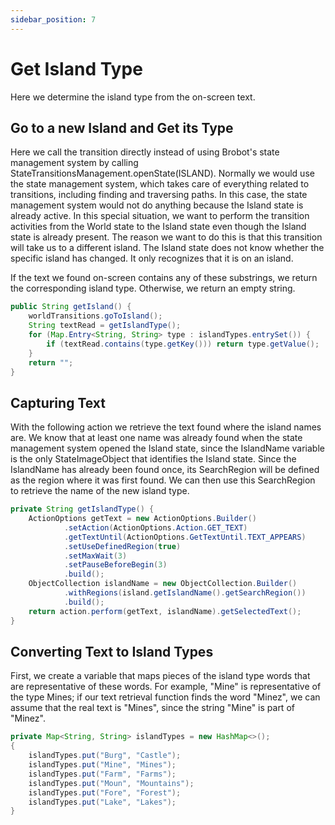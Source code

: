 ```yaml
---
sidebar_position: 7
---
```


# Get Island Type

Here we determine the island type from the on-screen text.

## Go to a new Island and Get its Type

Here we call the transition directly instead of using Brobot's state management system
by calling StateTransitionsManagement.openState(ISLAND). Normally we would use the
state management system, which takes care of everything related to transitions, including
finding and traversing paths. In this case, the state management system would not do
anything because the Island state is already active. In this special situation, we want to
perform the transition activities from the World state to the Island state even though the
Island state is already present. The reason we want to do this is that this transition will
take us to a different island. The Island state does not know whether the specific island
has changed. It only recognizes that it is on an island.

If the text we found on-screen contains any of these substrings,
we return the corresponding island type. Otherwise, we return an
empty string.

```java
public String getIsland() {
    worldTransitions.goToIsland();
    String textRead = getIslandType();
    for (Map.Entry<String, String> type : islandTypes.entrySet()) {
        if (textRead.contains(type.getKey())) return type.getValue();
    }
    return "";
}
```

## Capturing Text

With the following action we retrieve the text found where the island
names are. We know that at least one name was already found when
the state management system opened the Island state, since the IslandName
variable is the only StateImageObject that identifies the Island state.
Since the IslandName has already been found once, its SearchRegion will be defined
as the region where it was first found. We can then use this SearchRegion to retrieve
the name of the new island type.

```java
private String getIslandType() {
    ActionOptions getText = new ActionOptions.Builder()
            .setAction(ActionOptions.Action.GET_TEXT)
            .getTextUntil(ActionOptions.GetTextUntil.TEXT_APPEARS)
            .setUseDefinedRegion(true)
            .setMaxWait(3)
            .setPauseBeforeBegin(3)
            .build();
    ObjectCollection islandName = new ObjectCollection.Builder()
            .withRegions(island.getIslandName().getSearchRegion())
            .build();
    return action.perform(getText, islandName).getSelectedText();
}
```

## Converting Text to Island Types

First, we create a variable that maps pieces of the island type
words that are representative of these words. For example, "Mine"
is representative of the type Mines; if our text retrieval function
finds the word "Minez", we can assume that the real text is "Mines",
since the string "Mine" is part of "Minez".

```java
private Map<String, String> islandTypes = new HashMap<>();
{
    islandTypes.put("Burg", "Castle");
    islandTypes.put("Mine", "Mines");
    islandTypes.put("Farm", "Farms");
    islandTypes.put("Moun", "Mountains");
    islandTypes.put("Fore", "Forest");
    islandTypes.put("Lake", "Lakes");
}
```

